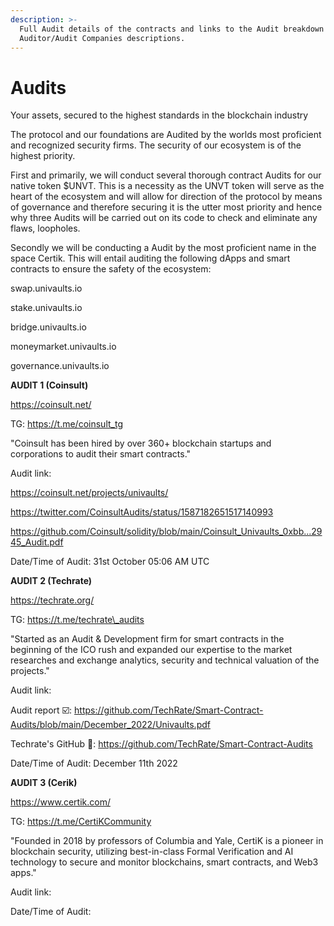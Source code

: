 ```yaml
---
description: >-
  Full Audit details of the contracts and links to the Audit breakdown and with
  Auditor/Audit Companies descriptions.
---
```


# Audits

Your assets, secured to the highest standards in the blockchain industry

The protocol and our foundations are Audited by the worlds most proficient and recognized security firms. The security of our ecosystem is of the highest priority.

First and primarily, we will conduct several thorough contract Audits for our native token $UNVT. This is a necessity as the UNVT token will serve as the heart of the ecosystem and will allow for direction of the protocol by means of governance and therefore securing it is the utter most priority and hence why three Audits will be carried out on its code to check and eliminate any flaws, loopholes.

Secondly we will be conducting a Audit by the most proficient name in the space Certik. This will entail auditing the following dApps and smart contracts to ensure the safety of the ecosystem:

swap.univaults.io&#x20;

stake.univaults.io&#x20;

bridge.univaults.io&#x20;

moneymarket.univaults.io&#x20;

governance.univaults.io





**AUDIT 1 (Coinsult)**

https://coinsult.net/

TG: https://t.me/coinsult_tg

"Coinsult has been hired by over 360+ blockchain startups and corporations to audit their smart contracts."

Audit link:

https://coinsult.net/projects/univaults/

https://twitter.com/CoinsultAudits/status/1587182651517140993

https://github.com/Coinsult/solidity/blob/main/Coinsult_Univaults_0xbb...2945_Audit.pdf

Date/Time of Audit: 31st October 05:06 AM UTC





**AUDIT 2 (Techrate)**

https://techrate.org/

TG: https://t.me/techrate\_audits

"Started as an Audit & Development firm for smart contracts in the beginning of the ICO rush and expanded our expertise to the market researches and exchange analytics, security and technical valuation of the projects."

Audit link:

Audit report ☑️: https://github.com/TechRate/Smart-Contract-Audits/blob/main/December_2022/Univaults.pdf  

Techrate's GitHub 📁: https://github.com/TechRate/Smart-Contract-Audits

Date/Time of Audit: December 11th 2022





**AUDIT 3 (Cerik)**

https://www.certik.com/

TG: https://t.me/CertiKCommunity

"Founded in 2018 by professors of Columbia and Yale, CertiK is a pioneer in blockchain security, utilizing best-in-class Formal Verification and AI technology to secure and monitor blockchains, smart contracts, and Web3 apps."

Audit link:

Date/Time of Audit:
